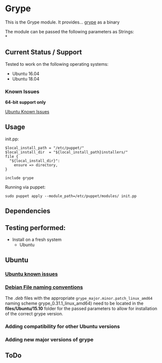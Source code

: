 # Grype

This is the Grype module. It provides... [grype](https://github.com/anchore/grype/) as a binary

The module can be passed the following parameters as Strings:  
* 
  
## Current Status / Support
Tested to work on the following operating systems:
* Ubuntu 16.04
* Ubuntu 18.04

### Known Issues  
**64-bit support only**  

[Ubuntu Known Issues](#Ubuntu_known_issues)

## Usage 
init.pp:
```
$local_install_path = "/etc/puppet/"
$local_install_dir  = "${local_install_path}installers/"
file {
  "${local_install_dir}":
    ensure => directory,
}

include grype
```
Running via puppet:
```
sudo puppet apply --module_path=/etc/puppet/modules/ init.pp
```

## Dependencies

## Testing performed:
* Install on a fresh system
	* Ubuntu
	
## Ubuntu
### <a href="Ubuntu_known_issues">Ubuntu known issues</a>


### <a href="Debian_file_naming_conventions">Debian File naming conventions</a>
The *.deb* files with the appropriate `grype_major.minor.patch_linux_amd64` naming scheme grype_0.31.1_linux_amd64) need to be located in the **files/Ubuntu/15.10** folder for the passed parameters to allow for installation of the correct grype version.  

### Adding compatibility for other Ubuntu versions
### Adding new major versions of grype

## ToDo
